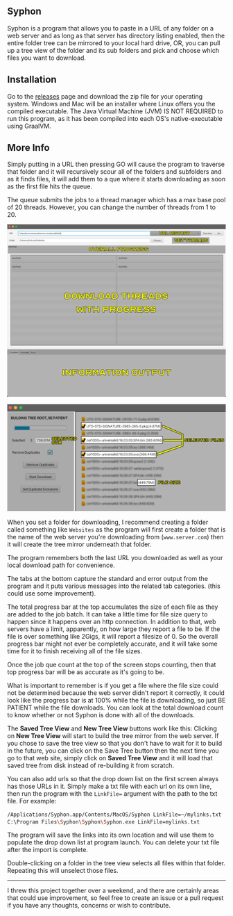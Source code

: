 ## Syphon

Syphon is a program that allows you to paste in a URL of any folder on a web server and as long as that server has directory listing enabled, then the entire folder tree can be mirrored to your local hard drive, OR, you can pull up a tree view of the folder and its sub folders and pick and choose which files you want to download.

## Installation
Go to the [releases](https://github.com/EasyG0ing1/Syphon/releases/latest) page and download the zip file for your operating system. Windows and Mac will be an installer where Linux offers you the compiled executable. The Java Virtual Machine (JVM) IS NOT REQUIRED to run this program, as it has been compiled into each OS's native-executable using GraalVM.

## More Info
Simply putting in a URL then pressing GO will cause the program to traverse that folder and it will recursively scour all of the folders and subfolders and as it finds files, it will add them to a que where it starts downloading as soon as the first file hits the queue.

The queue submits the jobs to a thread manager which has a max base pool of 20 threads. However, you can change the number of threads from 1 to 20.

![MainScreen](./Images/MainScreen.png)

![TreeScreen](./Images/TreeScreen.png)

When you set a folder for downloading, I recommend creating a folder called something like `Websites` as the program will first create a folder that is the name of the web server you're downloading from (`www.server.com`) then it will create the tree mirror underneath that folder.

The program remembers both the last URL you downloaded as well as your local download path for convenience.

The tabs at the bottom capture the standard and error output from the program and it puts various messages into the related tab categories. (this could use some improvement).

The total progress bar at the top accumulates the size of each file as they are added to the job batch. It can take a little time for file size query to happen since it happens over an http connection. In addition to that, web servers have a limit, apparently, on how large they report a file to be. If the file is over something like 2Gigs, it will report a filesize of 0. So the overall progress bar might not ever be completely accurate, and it will take some time for it to finish receiving all of the file sizes.

Once the job que count at the top of the screen stops counting, then that top progress bar will be as accurate as it's going to be.

What is important to remember is if you get a file where the file size could not be determined because the web server didn't report it correctly, it could look like the progress bar is at 100% while the file is downloading, so just BE PATIENT while the file downloads. You can look at the total download count to know whether or not Syphon is done with all of the downloads.

The **Saved Tree View** and **New Tree View** buttons work like this: Clicking on **New Tree View** will start to build the tree mirror from the web server. If you chose to save the tree view so that you don't have to wait for it to build in the future, you can click on the Save Tree button then the next time you go to that web site, simply click on **Saved Tree View** and it will load that saved tree from disk instead of re-building it from scratch.

You can also add urls so that the drop down list on the first screen always has those URLs in it. Simply make a txt file with each url on its own line, then run the program with the `LinkFile=` argument with the path to the txt file. For example:
```Bash
/Applications/Syphon.app/Contents/MacOS/Syphon LinkFile=~/mylinks.txt
C:\Program Files\Syphon\Syphon\Syphon.exe LinkFile=mylinks.txt
```
The program will save the links into its own location and will use them to populate the drop down list at program launch. You can delete your txt file after the import is complete.

Double-clicking on a folder in the tree view selects all files within that folder. Repeating this will unselect those files.

___
I threw this project together over a weekend, and there are certainly areas that could use improvement, so feel free to create an issue or a pull request if you have any thoughts, concerns or wish to contribute.
